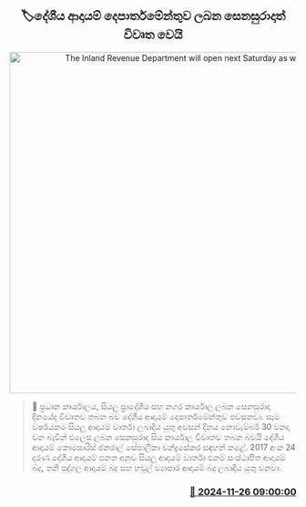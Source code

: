 <p align='center'><b><h2 align='center' title='The Inland Revenue Department will open next Saturday as well'>🏷දේශීය ආදායම් දෙපාර්තමේන්තුව ලබන සෙනසුරාදාත් විවෘත වෙයි</h2></b></p>
<p align='center'><img src='https://helakuru.sgp1.cdn.digitaloceanspaces.com/esana/images/lib/inland-revenue-department.jpg' width='600' alt='The Inland Revenue Department will open next Saturday as well'></p>

>📝 ප්‍රධාන කාර්යාලය, සියලු ප්‍රාදේශීය සහ නගර කාර්යාල ලබන සෙනසුරාදා දිනයේද විවෘතව තබන බව දේශීය ආදායම් දෙපාර්තමේන්තුව පවසනවා.
සෑම වර්ෂයකම සියලු ආදායම් වාර්තා ලබාදිය යුතු අවසන් දිනය නොවැම්බර් 30 වනදා වන බැවින් එලෙස ලබන සෙනසුරාදා සිය කාර්යාල විවෘතව තබන බවයි දේශීය ආදායම් කොමසාරිස් ජනරාල් සේපාලිකා චන්ද්‍රසේකර සඳහන් කළේ.
2017 අංක 24 දරණ දේශීය ආදායම් පනත අනුව සියලු ආදායම් වාර්තා එනම් සංස්ථාපිත ආදායම් බදු, තනි පුද්ගල ආදායම් බදු සහ හවුල් ව්‍යාපාර ආදායම් බදු ලබාදිය යුතු වනවා.


<h3 align='right'><a href='https://www.helakuru.lk/esana/p/105437/'>📅 2024-11-26 09:00:00</a></h3>
